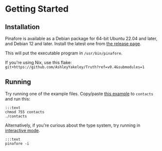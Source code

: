 # Getting Started

## Installation

Pinafore is available as a Debian package for 64-bit Ubuntu 22.04 and later, and Debian 12 and later.
Install the latest one from [the release page](https://github.com/AshleyYakeley/Truth/releases).

This will put the executable program in `/usr/bin/pinafore`.

If you're using Nix, use this flake: `git+https://github.com/AshleyYakeley/Truth?ref=v0.4&submodules=1`

## Running

Try running one of the example files. Copy/paste [this example](examples/contacts.md) to `contacts` and run this:

    :::text
    chmod 755 contacts
    ./contacts

Alternatively, if you're curious about the type system, try running in [interactive mode](invocation.md#interactive-mode).

    :::text
    pinafore -i
